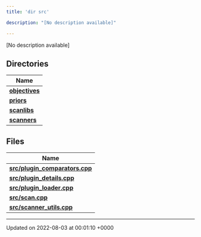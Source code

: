 ```yaml
---
title: 'dir src'

description: "[No description available]"

---
```







[No description available]

## Directories

| Name           |
| -------------- |
| **[objectives](/documentation/code/colliderbit_development/files/dir_8175e00b46706161a3f1b29a9c3d0e1e/#dir-objectives)**  |
| **[priors](/documentation/code/colliderbit_development/files/dir_cd3836cb33a5a37171cbcbf20d1df426/#dir-priors)**  |
| **[scanlibs](/documentation/code/colliderbit_development/files/dir_41b55c43b6715382bf2587278e09e81e/#dir-scanlibs)**  |
| **[scanners](/documentation/code/colliderbit_development/files/dir_3d6632c706c298643a7dbf82a7e43d46/#dir-scanners)**  |

## Files

| Name           |
| -------------- |
| **[src/plugin_comparators.cpp](/documentation/code/colliderbit_development/files/plugin__comparators_8cpp/#file-plugin-comparators.cpp)**  |
| **[src/plugin_details.cpp](/documentation/code/colliderbit_development/files/plugin__details_8cpp/#file-plugin-details.cpp)**  |
| **[src/plugin_loader.cpp](/documentation/code/colliderbit_development/files/plugin__loader_8cpp/#file-plugin-loader.cpp)**  |
| **[src/scan.cpp](/documentation/code/colliderbit_development/files/scan_8cpp/#file-scan.cpp)**  |
| **[src/scanner_utils.cpp](/documentation/code/colliderbit_development/files/scanner__utils_8cpp/#file-scanner-utils.cpp)**  |






-------------------------------

Updated on 2022-08-03 at 00:01:10 +0000
